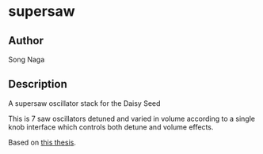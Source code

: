 # supersaw

## Author
Song Naga

## Description

A supersaw oscillator stack for the Daisy Seed  

This is 7 saw oscillators detuned and varied in volume according to a single knob interface which controls both detune and volume effects.  

Based on [this thesis](https://forum.orthogonaldevices.com/uploads/short-url/rLjREzRcZvvK2527rFnTGvuwY1b.pdf).  
